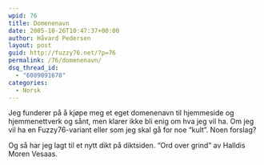 ```yaml
---
wpid: 76
title: Domenenavn
date: 2005-10-26T10:47:37+00:00
author: Håvard Pedersen
layout: post
guid: http://fuzzy76.net/?p=76
permalink: /76/domenenavn/
dsq_thread_id:
  - "6089091670"
categories:
  - Norsk
---
```

Jeg funderer på å kjøpe meg et eget domenenavn til hjemmeside og hjemmenettverk og sånt, men klarer ikke bli enig om hva jeg vil ha. Om jeg vil ha en Fuzzy76-variant eller som jeg skal gå for noe &#8220;kult&#8221;. Noen forslag?

Og så har jeg lagt til et nytt dikt på diktsiden. &#8220;Ord over grind&#8221; av Halldis Moren Vesaas.

